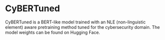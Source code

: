 # CyBERTuned

CyBERTuned is a BERT-like model trained with an NLE (non-linguistic element) aware pretraining method tuned for the cybersecurity domain. The model weights can be found on Hugging Face.

